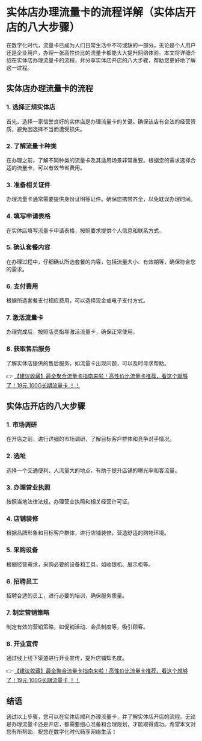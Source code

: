 # 实体店办理流量卡的流程详解（实体店开店的八大步骤）

在数字化时代，流量卡已成为人们日常生活中不可或缺的一部分。无论是个人用户还是企业用户，办理一张高性价比的流量卡都能大大提升网络体验。本文将详细介绍在实体店办理流量卡的流程，并分享实体店开店的八大步骤，帮助您更好地了解这一过程。

## 实体店办理流量卡的流程

### 1. 选择正规实体店
首先，选择一家信誉良好的实体店是办理流量卡的关键。确保该店有合法的经营资质，避免因选择不当而遭受损失。

### 2. 了解流量卡种类
在办理之前，了解不同种类的流量卡及其适用场景非常重要。根据您的需求选择合适的流量卡，可以有效节省费用。

### 3. 准备相关证件
办理流量卡通常需要提供身份证明等证件。确保您携带齐全，以免耽误办理时间。

### 4. 填写申请表格
在实体店填写流量卡申请表格，按照要求提供个人信息和联系方式。

### 5. 确认套餐内容
在办理过程中，仔细确认所选套餐的内容，包括流量大小、有效期等，确保符合您的需求。

### 6. 支付费用
根据所选套餐支付相应费用，可以选择现金或电子支付方式。

### 7. 激活流量卡
办理完成后，按照店员指导激活流量卡，确保正常使用。

### 8. 获取售后服务
了解实体店提供的售后服务，如流量卡出现问题，可以及时寻求帮助。

👉 [【建议收藏】最全聚合流量卡指南来啦！高性价比流量卡推荐，看这个就够了！19元 100G长期流量卡 ！！](https://bit.ly/Liuliangka)

## 实体店开店的八大步骤

### 1. 市场调研
在开店之前，进行详细的市场调研，了解目标客户群体和竞争对手情况。

### 2. 选址
选择一个交通便利、人流量大的地点，有助于提升店铺的曝光率和客流量。

### 3. 办理营业执照
按照当地法律法规，办理营业执照和相关经营许可证。

### 4. 店铺装修
根据品牌形象和目标客户群体，进行店铺装修，营造舒适的购物环境。

### 5. 采购设备
根据经营需求，采购必要的设备和工具，如收银机、展示柜等。

### 6. 招聘员工
招聘合适的员工，进行必要的培训，确保服务质量。

### 7. 制定营销策略
制定有效的营销策略，如促销活动、会员制度等，吸引顾客。

### 8. 开业宣传
通过线上线下渠道进行开业宣传，提升店铺知名度。

👉 [【建议收藏】最全聚合流量卡指南来啦！高性价比流量卡推荐，看这个就够了！19元 100G长期流量卡 ！！](https://bit.ly/Liuliangka)

## 结语

通过以上步骤，您可以在实体店顺利办理流量卡，并了解实体店开店的流程。无论是办理流量卡还是开店，都需要细心准备和合理规划，才能取得成功。希望本文对您有所帮助，祝您在数字化时代畅享网络生活！